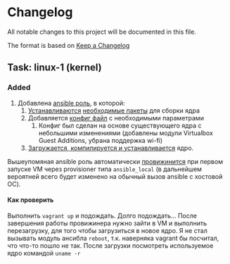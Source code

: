 # Changelog

All notable changes to this project will be documented in this file.

The format is based on [Keep a Changelog](https://keepachangelog.com/en/1.0.0/)

## Task: linux-1 (kernel)

### Added

1. Добавлена [ansible роль](ansible/roles/otus-linux-1/), в которой:
    1. [Устанавливаются](ansible/roles/otus-linux-1/tasks/kernel_requirements.yml) [необходимые пакеты](ansible/roles/otus-linux-1/defaults/main.yml) для сборки ядра
    2. Добавляется [конфиг файл](ansible/roles/otus-linux-1/files/.config) с необходимыми параметрами
        1. Конфиг был сделан на основе существующего ядра с небольшими изменениями (добавлены модули Virtualbox Guest Additions, убрана поддержка wi-fi)
    3. [Загружается, компилируется и устанавливается](ansible/roles/otus-linux-1/tasks/kernel_install.yml) ядро.

Вышеупомяная ansible роль автоматически [провижинится](Vagrantfile) при первом запуске VM через provisioner типа `ansible_local` (в дальнейшем вероятней всего будет изменено на обычный вызов ansible с хостовой ОС).

#### Как проверить

Выполнить `vagrant up` и подождать. Долго подождать... После завершения работы провижинера нужно зайти в VM и выполнить перезагрузку, для того чтобы загрузиться в новое ядро. Я не стал вызывать модуль ансибла `reboot`, т.к. наверняка vagrant бы посчитал, что что-то пошло не так. После загрузки посмотреть используемое ядро командой `uname -r`
